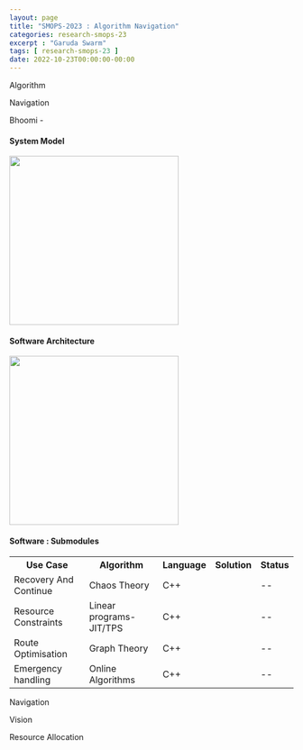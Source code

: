 ```yaml
---
layout: page
title: "SMOPS-2023 : Algorithm Navigation"
categories: research-smops-23
excerpt : "Garuda Swarm"
tags: [ research-smops-23 ]
date: 2022-10-23T00:00:00-00:00
---
```


Algorithm 

Navigation


Bhoomi -
<h4>System Model</h4>

<a href="https://lh6.googleusercontent.com/z_NAI2sNxHfvxavGjqemVV6EGHQSzkFNx4pyLml7dV99HuH2JZWyjOM-2DYK05hwato=w2400?source=screenshot.guru"> <img src="https://lh6.googleusercontent.com/z_NAI2sNxHfvxavGjqemVV6EGHQSzkFNx4pyLml7dV99HuH2JZWyjOM-2DYK05hwato=w1200-h630-p" loading="lazy" width="300" height="300" /> </a>

<h4>Software Architecture</h4>
<a href="https://lh6.googleusercontent.com/3Xj58Q3T1XwLxV-Rj2USCqz1naJKRD-9FiybBjNg5IXAISg-H_gnyzJSw5gXSnWMvsI=w2400"> <img src="https://lh6.googleusercontent.com/3Xj58Q3T1XwLxV-Rj2USCqz1naJKRD-9FiybBjNg5IXAISg-H_gnyzJSw5gXSnWMvsI=w1200-h630-p" loading="lazy" width="300" height="300" /> </a>
<br>

<h4>Software : Submodules</h4>

<table>
    <tr >
        <th>Use Case</th>
        <th>Algorithm</th>
        <th>Language</th>
        <th>Solution</th>
        <th>Status</th>
    </tr>
    <tr>
        <td>Recovery And Continue</td>
        <td>Chaos Theory</td>
        <td>C++</td>
        <td><a href="https://github.com/slabstech/bhoomi/blob/main/solutions/print_items/"></a></td>
        <td>--</td>
    </tr>
    <tr>
        <td>Resource Constraints</td>
        <td>Linear programs- JIT/TPS</td>
        <td>C++</td>
        <td><a href="https://github.com/slabstech/bhoomi/blob/main/solutions/data_management/"></a></td>
        <td>--</td>
    </tr>
    <tr>
        <td>Route Optimisation</td>
        <td>Graph Theory</td>
        <td>C++</td>
        <td><a href="https://github.com/slabstech/bhoomi/blob/main/solutions/data_management/"></a></td>
        <td>--</td>
    </tr>
    <tr>
        <td>Emergency handling</td>
        <td>Online Algorithms</td>
        <td>C++</td>
        <td><a href="https://github.com/slabstech/bhoomi/blob/main/solutions/data_management/"></a></td>
        <td>--</td>
    </tr>
</table>



Navigation

Vision

Resource Allocation
